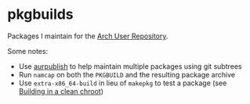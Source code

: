 # pkgbuilds

Packages I maintain for the [Arch User Repository](https://aur.archlinux.org/).

Some notes:

- Use [aurpublish](https://github.com/eli-schwartz/aurpublish) to help maintain
  multiple packages using git subtrees
- Run `namcap` on both the `PKGBUILD` and the resulting package archive
- Use `extra-x86_64-build` in lieu of `makepkg` to test a package
  (see [Building in a clean chroot](https://wiki.archlinux.org/title/DeveloperWiki:Building_in_a_clean_chroot))
